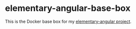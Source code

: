 # elementary-angular-base-box

This is the Docker base box for my [elementary-angular project](https://github.com/jfmercer/elementary-angular).
